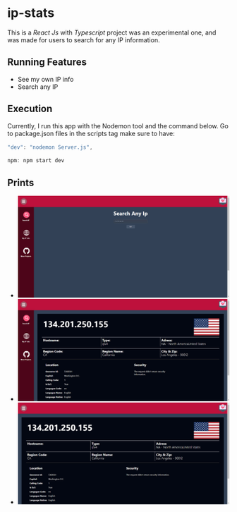# ip-stats

This is a *React Js* with *Typescript* project was an experimental one, and was made for users to search for any IP information.

## Running Features
- See my own IP info
- Search any IP

## Execution

Currently, I run this app with the Nodemon tool and the command below. Go to package.json files in the scripts tag make sure to have:

```Javascript
"dev": "nodemon Server.js",
```

```Javascript
npm: npm start dev
```

## Prints
- ![alt text](https://github.com/AaronCrvl/ip-stats/blob/main/src/img/app/mainScreen.jpg?raw=true)
- ![alt text](https://github.com/AaronCrvl/ip-stats/blob/main/src/img/app/searchIp2.jpg?raw=true)
- ![alt text](https://github.com/AaronCrvl/ip-stats/blob/main/src/img/app/searchIp.jpg?raw=true)

